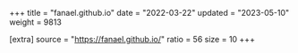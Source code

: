 +++
title = "fanael.github.io"
date = "2022-03-22"
updated = "2023-05-10"
weight = 9813

[extra]
source = "https://fanael.github.io/"
ratio = 56
size = 10
+++
